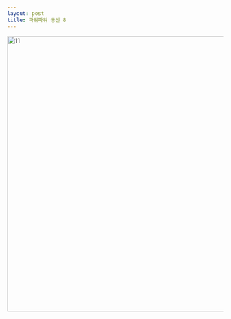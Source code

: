```yaml
---
layout: post
title: 파워파워 동선 8
---
```


<img width="640px" alt="11" src="https://user-images.githubusercontent.com/82706829/115135771-08c9b300-a056-11eb-8db7-d546590065e0.jpg">
